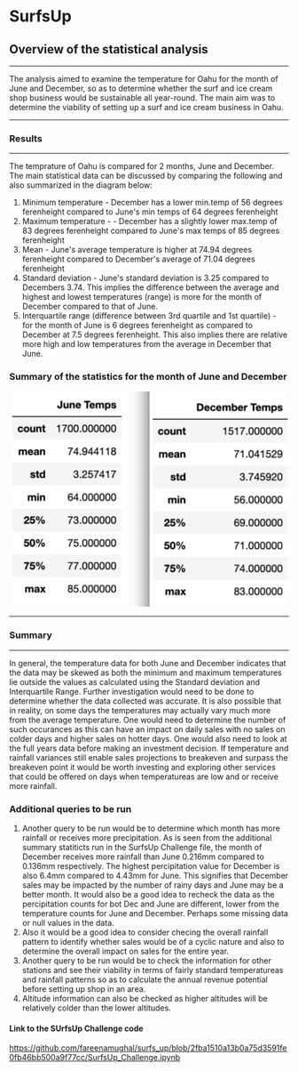 # SurfsUp

## Overview of the statistical analysis
___

The analysis aimed to examine the temperature for Oahu for the month of June and December, so as to determine whether the surf and ice cream shop business would be sustainable all year-round. The main aim was to determine the viability of setting up a surf and ice cream business in Oahu.

___

### Results
___

The temprature of Oahu is compared for 2 months, June and December. The main statistical data can be discussed by comparing the following and also summarized in the diagram below: 

1. Minimum temperature - December has a lower min.temp of 56 degrees ferenheight compared to June's min temps of 64 degrees ferenheight 
2. Maximum temperature -  - December has a slightly lower max.temp of 83 degrees ferenheight compared to June's max temps of 85 degrees ferenheight 
3. Mean - June's average temperature is higher at 74.94 degrees ferenheight compared to December's average of 71.04 degrees ferenheight
4. Standard deviation - June's standard deviation is 3.25 compared to Decembers 3.74. This implies the difference between the average and highest and lowest temperatures (range) is more for the month of December compared to that of June.
5. Interquartile range (difference between 3rd quartile and 1st quartile) - for the month of June is 6 degrees ferenheight as compared to December at 7.5 degrees ferenheight. This also implies there are relative more high and low temperatures from the average in December that June.


### Summary of the statistics for the month of June and December

![SurfsUP](https://github.com/fareenamughal/surfs_up/blob/8c837e723f72f5d45aee8590ba0627224b03709d/June%20&%20Dec%20Temprature%20Stats.png)

___

### Summary
___

In general, the temperature data for both June and December indicates that the data may be skewed as both the minimum and maximum temperatures lie outside the values as calculated using the Standard deviation and Interquartile Range. Further investigation would need to be done to determine whether the data collected was accurate. It is also possible that in reality, on some days the temperatures may actually vary much more from the average temperature. One would need to determine the number of such occurances as this can have an impact on daily sales with no sales on colder days and higher sales on hotter days. One would also need to look at the full years data before making an investment decision. If temperature and rainfall variances still enable sales projections to breakeven and surpass the breakeven point it would be worth investing and exploring other services that could be offered on days when temperatureas are low and or receive more rainfall.  

### Additional queries to be run

1. Another query to be run would be to determine which month has more rainfall or receives more precipitation. As is seen from the additional summary statiticts run in the SurfsUp Challenge file, the month of December receives more rainfall than June 0.216mm compared to 0.136mm respectively. The highest percipitation value for December is also 6.4mm compared to 4.43mm for June. This signifies that December sales may be impacted by the number of rainy days and June may be a better month. It would also be a good idea to recheck the data as the percipitation counts for bot Dec and June are different, lower from the temperature counts for June and December. Perhaps some missing data or null values in the data.
2. Also it would be a good idea to consider checing the overall rainfall pattern to identify whether sales would be of a cyclic nature and also to determine the overall impact on sales for the entire year. 
3. Another query to be run would be to check the information for other stations and see their viability in terms of fairly standard temperatureas and rainfall patterns so as to calculate the annual revenue potential before setting up shop in an area.
4. Altitude information can also be checked as higher altitudes will be relatively colder than the lower altitudes.

#### Link to the SUrfsUp Challenge code
https://github.com/fareenamughal/surfs_up/blob/2fba1510a13b0a75d3591fe0fb46bb500a9f77cc/SurfsUp_Challenge.ipynb
